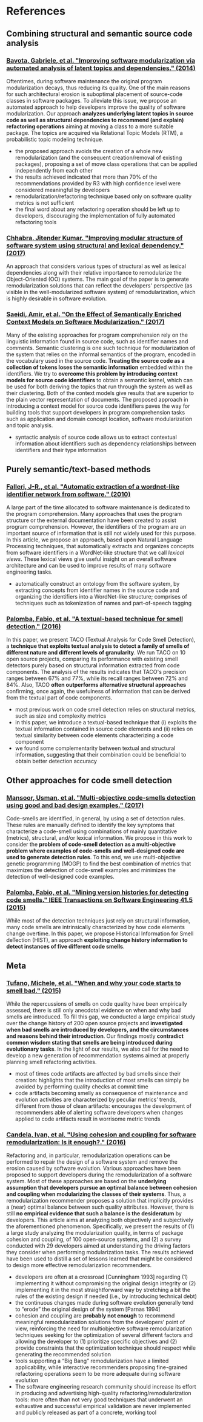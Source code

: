 # References

## Combining structural and semantic source code analysis 

### [Bavota, Gabriele, et al. "Improving software modularization via automated analysis of latent topics and dependencies." (2014)](http://dl.acm.org/citation.cfm?id=2559935)

Oftentimes, during software maintenance the original program modularization decays, thus reducing its
quality. One of the main reasons for such architectural erosion is suboptimal placement of source-code classes
in software packages. To alleviate this issue, we propose an automated approach to help developers improve
the quality of software modularization. Our approach **analyzes underlying latent topics in source code as
well as structural dependencies to recommend (and explain) refactoring operations** aiming at moving a class
to a more suitable package. The topics are acquired via Relational Topic Models (RTM), a probabilistic topic
modeling technique.
- the proposed approach avoids the creation of a whole new remodularization (and the consequent creation/removal of existing packages), proposing a set of move class operations that can be applied independently from each other
- the results achieved indicated that more than 70% of the recommendations provided by R3 with high confidence level were considered meaningful by developers
- remodularization/refactoring technique based only on software quality metrics is not sufficient
- the final word about any refactoring operation should be left up to developers, discouraging the implementation of fully automated refactoring tools

### [Chhabra, Jitender Kumar. "Improving modular structure of software system using structural and lexical dependency." (2017)](http://www.sciencedirect.com/science/article/pii/S0950584916301951)

An approach that considers various types of structural as well as lexical dependencies along with their relative importance to remodularize the Object-Oriented (OO) systems. The main goal of the paper is to generate remodularization solutions that can reflect the developers' perspective (as visible in the well-modularized software system) of remodularization, which is highly desirable in software evolution.

### [Saeidi, Amir, et al. "On the Effect of Semantically Enriched Context Models on Software Modularization." (2017)](https://arxiv.org/abs/1708.01680)

Many of the existing approaches for program comprehension rely on the linguistic information found in source code, such as identifier names and comments. Semantic clustering is one such technique for modularization of the system that relies on the informal semantics of the program, encoded in the vocabulary used in the source code. **Treating the source code as a collection of tokens loses the semantic information** embedded within the identifiers. We try to **overcome this problem by introducing context models for source code identifiers** to obtain a semantic kernel, which can be used for both deriving the topics that run through the system as well as their clustering. Both of the context models give results that are superior to the plain vector representation of documents. The proposed approach in introducing a context model for source code identifiers paves the way for building tools that support developers in program comprehension tasks such as application and domain concept location, software modularization and topic analysis.
- syntactic analysis of source code allows us to extract contextual information about identifiers such as dependency relationships between identifiers and their type information


## Purely semantic/text-based methods

### [Falleri, J-R., et al. "Automatic extraction of a wordnet-like identifier network from software." (2010)](http://ieeexplore.ieee.org/abstract/document/5521783/)

A large part of the time allocated to software maintenance is dedicated to the program comprehension. Many approaches that uses the program structure or the external documentation have been created to assist program comprehension. However, the identifiers of the program are an important source of information that is still not widely used for this purpose. In this article, we propose an approach, based upon Natural Language Processing techniques, that automatically extracts and organizes concepts from software identifiers in a WordNet-like structure that we call *lexical views*. These lexical views give useful insight on an overall software architecture and can be used to improve results of many software engineering tasks.
- automatically construct an ontology from the software system, by extracting concepts from identifier names in the source code and organizing the identifiers into a WordNet-like structure; comprises of techniques such as tokenization of names and part-of-speech tagging


### [Palomba, Fabio, et al. "A textual-based technique for smell detection." (2016)](http://ieeexplore.ieee.org/abstract/document/7503704/)

In this paper, we present TACO (Textual Analysis for Code Smell Detection), a **technique that exploits textual analysis to detect a family of smells of different nature and different levels of granularity**. We run TACO on 10 open source projects, comparing its performance with existing smell detectors purely based on structural information extracted from code components. The analysis of the results indicates that TACO's precision ranges between 67% and 77%, while its recall ranges between 72% and 84%. Also, TACO **often outperforms alternative structural approaches** confirming, once again, the usefulness of information that can be derived from the textual part of code components.
- most previous work on code smell detection relies on structural metrics, such as size and complexity metrics
- in this paper, we introduce a textual-based technique that (i) exploits the textual information contained in source code elements and (ii) relies on textual similarity between code elements characterizing a code component
- we found some complementarity between textual and structural information, suggesting that their combination could be beneficial to obtain better detection accuracy


## Other approaches for code smell detection

### [Mansoor, Usman, et al. "Multi-objective code-smells detection using good and bad design examples." (2017)](https://link.springer.com/content/pdf/10.1007%2Fs11219-016-9309-7.pdf)

Code-smells are identified, in general, by using a set of detection rules. These rules are manually defined to identify the key symptoms that characterize a code-smell using combinations of mainly quantitative (metrics), structural, and/or lexical information. We propose in this work to consider the **problem of code-smell detection as a multi-objective problem where examples of code-smells and well-designed code are used to generate detection rules**. To this end, we use multi-objective genetic programming (MOGP) to find the best combination of metrics that maximizes the detection of code-smell examples and minimizes the detection of well-designed code examples.

### [Palomba, Fabio, et al. "Mining version histories for detecting code smells." IEEE Transactions on Software Engineering 41.5 (2015)](http://ieeexplore.ieee.org/abstract/document/6963448/)

While most of the detection techniques just rely on structural information, many code smells are intrinsically characterized by how code elements change overtime. In this paper, we propose Historical Information for Smell deTection (HIST), an approach **exploiting change history information to detect instances of five different code smells**.


## Meta

### [Tufano, Michele, et al. "When and why your code starts to smell bad." (2015)](http://dl.acm.org/citation.cfm?id=2818805)

While the repercussions of smells on code quality have been empirically assessed, there is still only anecdotal evidence on when and why bad smells are introduced. To fill this gap, we conducted a large empirical study over the change history of 200 open source projects and **investigated when bad smells are introduced by developers, and the circumstances and reasons behind their introduction**. Our findings mostly **contradict common wisdom stating that smells are being introduced during evolutionary tasks**. In the light of our results, we also call for the need to develop a new generation of recommendation systems aimed at properly planning smell refactoring activities.
- most of times code artifacts are affected by  bad smells since their creation: highlights that the  introduction  of  most smells can simply be avoided by performing quality checks at commit  time
- code  artifacts  becoming  smelly  as consequence of  maintenance  and  evolution activities are characterized by peculiar metrics’ trends, different from those of clean artifacts: encourages the development of recommenders able of alerting software developers when changes  applied to code artifacts result in worrisome metric trends

### [Candela, Ivan, et al. "Using cohesion and coupling for software remodularization: Is it enough?." (2016)](http://dl.acm.org/citation.cfm?id=2928268)

Refactoring and, in particular, remodularization operations can be performed to repair the design of a software system and remove the erosion caused by software evolution. Various approaches have been proposed to support developers during the remodularization of a software system. Most of these approaches are based on the **underlying assumption that developers pursue an optimal balance between cohesion and coupling when modularizing the classes of their systems**. Thus, a remodularization recommender proposes a solution that implicitly provides a (near) optimal balance between such quality attributes. However, there is still **no empirical evidence that such a balance is the desideratum** by developers. This article aims at analyzing both objectively and subjectively the aforementioned phenomenon. Specifically, we present the results of (1) a large study analyzing the modularization quality, in terms of package cohesion and coupling, of 100 open-source systems, and (2) a survey conducted with 29 developers aimed at understanding the driving factors they consider when performing modularization tasks. The results achieved have been used to distill a set of lessons learned that might be considered to design more effective remodularization recommenders.
- developers are often at a crossroad [Cunningham 1993] regarding (1) implementing it without compromising the original design integrity or (2) implementing it in the most straightforward way by stretching a bit the rules of the existing design if needed (i.e., by introducing technical debt)
- the continuous changes made during software evolution generally tend to “erode” the original design of the system [Parnas 1994]
- cohesion and coupling are **probably not enough** to recommend meaningful remodularization solutions from the developers’ point of view, reinforcing the need for multiobjective software remodularization techniques seeking for the optimization of several different factors and allowing the developer to (1) prioritize specific objectives and (2) provide constraints
that the optimization technique should respect while generating the recommended solution
- tools supporting a “Big Bang” remodularization have a limited applicability, while interactive recommenders proposing fine-grained refactoring operations seem to be more adequate during software evolution
- The software engineering research community should increase its effort in producing and advertising high-quality refactoring/remodularization tools: more often than not very good techniques that underwent an exhaustive and successful empirical validation are never implemented and publicly released as part of a concrete, working tool
